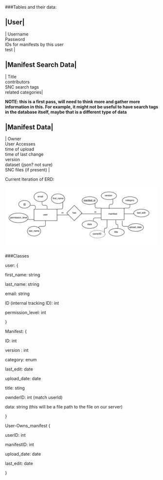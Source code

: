 ###Tables and their data:

|User|
-----------
| 	Username <br> Password <br> IDs for manifests by this user <br> test |

|Manifest Search Data|
-----------
| Title <br> contributors <br> SNC search tags <br> related categories|

**NOTE: this is a first pass, will need to think more and gather more information in this. 
For example, it might not be useful to have search tags in the database itself, 
maybe that is a different type of data**

|Manifest Data|
------------
| Owner <br> User Accesses <br> time of upload <br> time of last change <br> version <br> dataset (json? not sure) <br> SNC files (if present) |

Current Iteration of ERD:

![erd](../sprint1/erd.png)


###Classes

user: {
  
  first_name: string
  
  last_name: string
  
  email: string
  
  ID (internal tracking ID): int
  
  permission_level: int
  
  }
  
Manifest: {

  ID: int
  
  version : int
  
  category: enum
  
  last_edit: date
  
  upload_date: date
  
  title: sting
  
  ownderID: int (match userId)
  
  data: string (this will be a file path to the file on our server)
  
  }
 
 User-Owns_manifest {
 
  userID: int
  
  manifestID: int
  
  upload_date: date
  
  last_edit: date
 
 }
